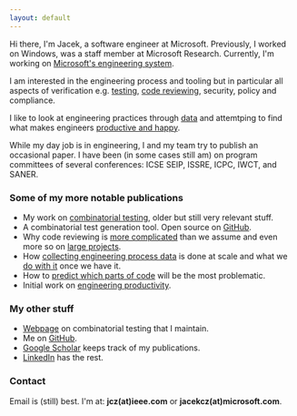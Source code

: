 ```yaml
---
layout: default
---
```


Hi there, I'm Jacek, a software engineer at Microsoft. Previously, I worked on Windows, was a staff member at Microsoft Research. Currently, I'm working on <a href="https://www.microsoft.com/en-us/research/project/tools-for-software-engineers/">Microsoft's engineering system</a>.

I am interested in the engineering process and tooling but in particular all aspects of verification e.g. 
<a href="http://citeseerx.ist.psu.edu/viewdoc/download?doi=10.1.1.104.1145&rep=rep1&type=pdf">testing</a>, 
<a href="https://www.microsoft.com/en-us/research/wp-content/uploads/2015/05/PID3556473.pdf">code reviewing</a>,
security,
policy and compliance.

I like to look at engineering practices through <a href="https://ieeexplore.ieee.org/abstract/document/6509369/">data</a> and attemtping to find what makes engineers <a href="http://chisel.cs.uvic.ca/pubs/storey-TSE2019.pdf">productive and happy</a>.

While my day job is in engineering, I and my team try to publish an occasional paper. I have been (in some cases still am) on program committees of several conferences: ICSE SEIP, ISSRE, ICPC, IWCT, and SANER.

### Some of my more notable publications
* My work on <a href="http://citeseerx.ist.psu.edu/viewdoc/download?doi=10.1.1.104.1145&rep=rep1&type=pdf">combinatorial testing</a>, older but still very relevant stuff.
* A combinatorial test generation tool. Open source on <a href="https://github.com/microsoft/pict">GitHub</a>.
* Why code reviewing is <a href="https://www.microsoft.com/en-us/research/wp-content/uploads/2015/05/PID3556473.pdf">more complicated</a> than we assume and even more so on <a href="https://www.michaelagreiler.com/wp-content/uploads/2019/03/Code-Reviewing-in-the-Trenches-Understanding-Challenges-Best-Practices-and-Tool-Needs.pdf">large projects</a>.
* How <a href="https://ieeexplore.ieee.org/abstract/document/6509369/">collecting engineering process data</a> is done at scale and what we <a href="https://www.sciencedirect.com/science/article/pii/B9780124115194000136"> do with it</a> once we have it.             
* How to <a href="http://dl.acm.org/citation.cfm?id=2591176">predict which parts of code</a> will be the most problematic.
* Initial work on <a href="http://chisel.cs.uvic.ca/pubs/storey-TSE2019.pdf">engineering productivity</a>.

### My other stuff
* <a href="http://www.pairwise.org">Webpage</a> on combinatorial testing that I maintain.
* Me  on <a href="https://www.github.com/jaccz">GitHub</a>.
* <a href="https://scholar.google.com/citations?user=N-Rt0AgAAAAJ&hl=en&oi=ao">Google Scholar</a> keeps track of my publications.
* <a href="https://www.linkedin.com/in/jacekcz/">LinkedIn</a> has the rest.

### Contact
Email is (still) best. I'm at: **jcz(at)ieee.com** or **jacekcz(at)microsoft.com**.
